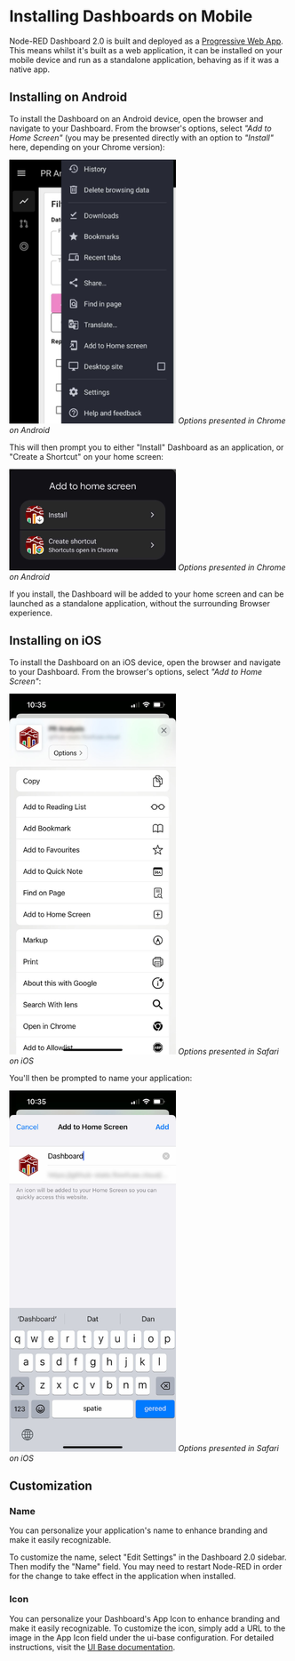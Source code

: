 
<script setup>
    import AddedIn from '../../components/AddedIn.vue';
</script>

# Installing Dashboards on Mobile <AddedIn version="1.9.0" />

Node-RED Dashboard 2.0 is built and deployed as a [Progressive Web App](https://developer.mozilla.org/en-US/docs/Web/Progressive_web_apps). This means whilst it's built as a web application, it can be installed on your mobile device and run as a standalone application, behaving as if it was a native app.

## Installing on Android

To install the Dashboard on an Android device, open the browser and navigate to your Dashboard. From the browser's options, select _"Add to Home Screen"_ (you may be presented directly with an option to _"Install"_ here, depending on your Chrome version):

<img src="../../assets/images/pwa-android-options.jpg" alt="Options presented in Chrome on Android" style="max-width: 300px;margin: auto;">
<em>Options presented in Chrome on Android</em>

This will then prompt you to either "Install" Dashboard as an application, or "Create a Shortcut" on your home screen:

<img src="../../assets/images/pwa-android-install.jpg" alt="Options presented in Chrome on Android" style="max-width: 300px;margin: auto;">
<em>Options presented in Chrome on Android</em>

If you install, the Dashboard will be added to your home screen and can be launched as a standalone application, without the surrounding Browser experience.

## Installing on iOS

To install the Dashboard on an iOS device, open the browser and navigate to your Dashboard. From the browser's options, select _"Add to Home Screen"_:

<img src="../../assets/images/pwa-ios-options.jpg" alt="Options presented in Safari on iOS" style="max-width: 300px;margin: auto;">
<em>Options presented in Safari on iOS</em>

You'll then be prompted to name your application:

<img src="../../assets/images/pwa-ios-install.jpg" alt="Options presented in Safari on Android" style="max-width: 300px;margin: auto;">
<em>Options presented in Safari on iOS</em>

## Customization

### Name

You can personalize your application's name to enhance branding and make it easily recognizable. 

To customize the name, select "Edit Settings" in the Dashboard 2.0 sidebar. Then modify the "Name" field. You may need to restart Node-RED in order for the change to take effect in the application when installed.

### Icon

You can personalize your Dashboard's App Icon to enhance branding and make it easily recognizable. To customize the icon, simply add a URL to the image in the App Icon field under the ui-base configuration. For detailed instructions, visit the [UI Base documentation](/en/nodes/config/ui-base.html#application-icon).
